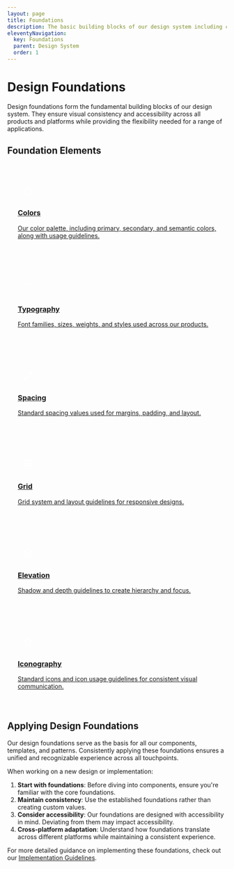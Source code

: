 ```yaml
---
layout: page
title: Foundations
description: The basic building blocks of our design system including color, typography, spacing, and grid.
eleventyNavigation:
  key: Foundations
  parent: Design System
  order: 1
---
```


# Design Foundations

Design foundations form the fundamental building blocks of our design system. They ensure visual consistency and accessibility across all products and platforms while providing the flexibility needed for a range of applications.

## Foundation Elements

<div class="foundation-grid">
  <a href="/design-system/foundations/colors/" class="foundation-card">
    <div class="foundation-icon">
      <svg xmlns="http://www.w3.org/2000/svg" width="24" height="24" viewBox="0 0 24 24" fill="none" stroke="currentColor" stroke-width="2" stroke-linecap="round" stroke-linejoin="round" class="feather feather-droplet">
        <path d="M12 2.69l5.66 5.66a8 8 0 1 1-11.31 0z"></path>
      </svg>
    </div>
    <h3>Colors</h3>
    <p>Our color palette, including primary, secondary, and semantic colors, along with usage guidelines.</p>
  </a>
  
  <a href="/design-system/foundations/typography/" class="foundation-card">
    <div class="foundation-icon">
      <svg xmlns="http://www.w3.org/2000/svg" width="24" height="24" viewBox="0 0 24 24" fill="none" stroke="currentColor" stroke-width="2" stroke-linecap="round" stroke-linejoin="round" class="feather feather-type">
        <polyline points="4 7 4 4 20 4 20 7"></polyline>
        <line x1="9" y1="20" x2="15" y2="20"></line>
        <line x1="12" y1="4" x2="12" y2="20"></line>
      </svg>
    </div>
    <h3>Typography</h3>
    <p>Font families, sizes, weights, and styles used across our products.</p>
  </a>
  
  <a href="/design-system/foundations/spacing/" class="foundation-card">
    <div class="foundation-icon">
      <svg xmlns="http://www.w3.org/2000/svg" width="24" height="24" viewBox="0 0 24 24" fill="none" stroke="currentColor" stroke-width="2" stroke-linecap="round" stroke-linejoin="round" class="feather feather-maximize-2">
        <polyline points="15 3 21 3 21 9"></polyline>
        <polyline points="9 21 3 21 3 15"></polyline>
        <line x1="21" y1="3" x2="14" y2="10"></line>
        <line x1="3" y1="21" x2="10" y2="14"></line>
      </svg>
    </div>
    <h3>Spacing</h3>
    <p>Standard spacing values used for margins, padding, and layout.</p>
  </a>
  
  <a href="/design-system/foundations/grid/" class="foundation-card">
    <div class="foundation-icon">
      <svg xmlns="http://www.w3.org/2000/svg" width="24" height="24" viewBox="0 0 24 24" fill="none" stroke="currentColor" stroke-width="2" stroke-linecap="round" stroke-linejoin="round" class="feather feather-grid">
        <rect x="3" y="3" width="7" height="7"></rect>
        <rect x="14" y="3" width="7" height="7"></rect>
        <rect x="14" y="14" width="7" height="7"></rect>
        <rect x="3" y="14" width="7" height="7"></rect>
      </svg>
    </div>
    <h3>Grid</h3>
    <p>Grid system and layout guidelines for responsive designs.</p>
  </a>
  
  <a href="/design-system/foundations/elevation/" class="foundation-card">
    <div class="foundation-icon">
      <svg xmlns="http://www.w3.org/2000/svg" width="24" height="24" viewBox="0 0 24 24" fill="none" stroke="currentColor" stroke-width="2" stroke-linecap="round" stroke-linejoin="round" class="feather feather-layers">
        <polygon points="12 2 2 7 12 12 22 7 12 2"></polygon>
        <polyline points="2 17 12 22 22 17"></polyline>
        <polyline points="2 12 12 17 22 12"></polyline>
      </svg>
    </div>
    <h3>Elevation</h3>
    <p>Shadow and depth guidelines to create hierarchy and focus.</p>
  </a>
  
  <a href="/design-system/foundations/iconography/" class="foundation-card">
    <div class="foundation-icon">
      <svg xmlns="http://www.w3.org/2000/svg" width="24" height="24" viewBox="0 0 24 24" fill="none" stroke="currentColor" stroke-width="2" stroke-linecap="round" stroke-linejoin="round" class="feather feather-star">
        <polygon points="12 2 15.09 8.26 22 9.27 17 14.14 18.18 21.02 12 17.77 5.82 21.02 7 14.14 2 9.27 8.91 8.26 12 2"></polygon>
      </svg>
    </div>
    <h3>Iconography</h3>
    <p>Standard icons and icon usage guidelines for consistent visual communication.</p>
  </a>
</div>

## Applying Design Foundations

Our design foundations serve as the basis for all our components, templates, and patterns. Consistently applying these foundations ensures a unified and recognizable experience across all touchpoints.

When working on a new design or implementation:

1. **Start with foundations**: Before diving into components, ensure you're familiar with the core foundations.
2. **Maintain consistency**: Use the established foundations rather than creating custom values.
3. **Consider accessibility**: Our foundations are designed with accessibility in mind. Deviating from them may impact accessibility.
4. **Cross-platform adaptation**: Understand how foundations translate across different platforms while maintaining a consistent experience.

For more detailed guidance on implementing these foundations, check out our [Implementation Guidelines](/design-system/implementation-guidelines/).

<style>
  .foundation-grid {
    display: grid;
    grid-template-columns: repeat(auto-fill, minmax(280px, 1fr));
    gap: 1.5rem;
    margin: 2rem 0;
  }
  
  .foundation-card {
    padding: 1.5rem;
    border: 1px solid var(--color-border);
    border-radius: 8px;
    transition: transform 0.2s ease, box-shadow 0.2s ease;
    display: block;
    color: var(--color-text);
  }
  
  .foundation-card:hover {
    transform: translateY(-4px);
    box-shadow: 0 10px 15px -3px rgba(0, 0, 0, 0.1);
    text-decoration: none;
  }
  
  .foundation-icon {
    display: inline-flex;
    align-items: center;
    justify-content: center;
    width: 48px;
    height: 48px;
    background-color: var(--color-primary);
    color: white;
    border-radius: 8px;
    margin-bottom: 1rem;
  }
  
  .foundation-card h3 {
    margin-top: 0;
    color: var(--color-primary);
  }
</style>
